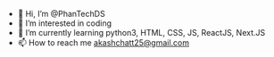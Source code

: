 - 👋 Hi, I’m @PhanTechDS
- 👀 I’m interested in coding
- 🌱 I’m currently learning python3, HTML, CSS, JS, ReactJS, Next.JS
- 📫 How to reach me akashchatt25@gmail.com

<!---
PhanTechDS/PhanTechDS is a ✨ special ✨ repository because its `README.md` (this file) appears on your GitHub profile.
You can click the Preview link to take a look at your changes.
--->

